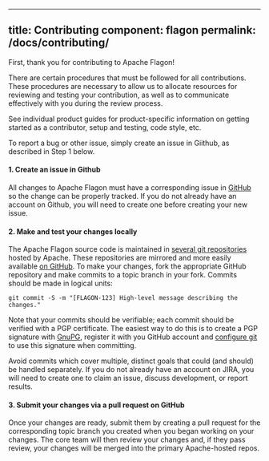 <!--
  ~ Licensed to the Apache Software Foundation (ASF) under one
  ~ or more contributor license agreements.  See the NOTICE file
  ~ distributed with this work for additional information
  ~ regarding copyright ownership.  The ASF licenses this file
  ~ to you under the Apache License, Version 2.0 (the
  ~ "License"); you may not use this file except in compliance
  ~ with the License.  You may obtain a copy of the License at
  ~
  ~   http://www.apache.org/licenses/LICENSE-2.0
  ~
  ~ Unless required by applicable law or agreed to in writing,
  ~ software distributed under the License is distributed on an
  ~ "AS IS" BASIS, WITHOUT WARRANTIES OR CONDITIONS OF ANY
  ~ KIND, either express or implied.  See the License for the
  ~ specific language governing permissions and limitations
  ~ under the License.
-->

---
title: Contributing
component: flagon
permalink: /docs/contributing/
---

First, thank you for contributing to Apache Flagon!

There are certain procedures that must be followed for all contributions. These procedures are necessary to allow us to allocate resources for reviewing and testing your contribution, as well as to communicate effectively with you during the review process.

See individual product guides for product-specific information on getting started as a contributor, setup and testing, code style, etc.

To report a bug or other issue, simply create an issue in Giithub, as described in Step 1 below.

#### 1. Create an issue in Github

   All changes to Apache Flagon must have a corresponding issue in [GitHub](https://github.com/apache?q=flagon) so the change can be properly tracked.  If you do not already have an account on Github, you will need to create one before creating your new issue.

#### 2. Make and test your changes locally

   The Apache Flagon source code is maintained in [several git repositories](https://gitbox.apache.org/repos/asf?s=flagon) hosted by Apache.  These repositories are mirrored and more easily available [on GitHub](https://github.com/apache?q=flagon).  To make your changes, fork the appropriate GitHub repository and make commits to a topic branch in your fork.  Commits should be made in logical units:
   ```shell
   git commit -S -m "[FLAGON-123] High-level message describing the changes."
   ```
   Note that your commits should be verifiable; each commit should be verified with a PGP certificate. The easiest way to do this is to create a PGP signature with [GnuPG](https://www.gnupg.org/), register it with you GitHub account and [configure git](https://git-scm.com/book/en/v2/Git-Tools-Signing-Your-Work) to use this signature when committing. 
   
   Avoid commits which cover multiple, distinct goals that could (and should) be handled separately.  If you do not already have an account on JIRA, you will need to create one to claim an issue, discuss development, or report results.

#### 3. Submit your changes via a pull request on GitHub

   Once your changes are ready, submit them by creating a pull request for the corresponding topic branch you created when you began working on your changes.  The core team will then review your changes and, if they pass review, your changes will be merged into the primary Apache-hosted repos.
